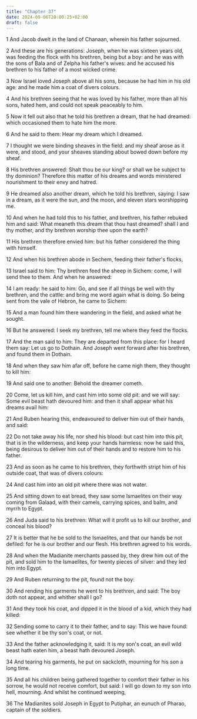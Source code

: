 ```yaml
---
title: "Chapter 37"
date: 2024-09-06T20:00:25+02:00
draft: false
---
```



1 And Jacob dwelt in the land of Chanaan, wherein his father sojourned.

2 And these are his generations: Joseph, when he was sixteen years old, was feeding the flock with his brethren, being but a boy: and he was with the sons of Bala and of Zelpha his father's wives: and he accused his brethren to his father of a most wicked crime.

3 Now Israel loved Joseph above all his sons, because he had him in his old age: and he made him a coat of divers colours.

4 And his brethren seeing that he was loved by his father, more than all his sons, hated hem, and could not speak peaceably to him.

5 Now it fell out also that he told his brethren a dream, that he had dreamed: which occasioned them to hate him the more.

6 And he said to them: Hear my dream which I dreamed.

7 I thought we were binding sheaves in the field: and my sheaf arose as it were, and stood, and your sheaves standing about bowed down before my sheaf.

8 His brethren answered: Shalt thou be our king? or shall we be subject to thy dominion? Therefore this matter of his dreams and words ministered nourishment to their envy and hatred.

9 He dreamed also another dream, which he told his brethren, saying: I saw in a dream, as it were the sun, and the moon, and eleven stars worshipping me.

10 And when he had told this to his father, and brethren, his father rebuked him and said: What meaneth this dream that thou hast dreamed? shall I and thy mother, and thy brethren worship thee upon the earth?

11 His brethren therefore envied him: but his father considered the thing with himself.

12 And when his brethren abode in Sechem, feeding their father's flocks,

13 Israel said to him: Thy brethren feed the sheep in Sichem: come, I will send thee to them. And when he answered:

14 I am ready: he said to him: Go, and see if all things be well with thy brethren, and the cattle: and bring me word again what is doing. So being sent from the vale of Hebron, he came to Sichem:

15 And a man found him there wandering in the field, and asked what he sought.

16 But he answered: I seek my brethren, tell me where they feed the flocks.

17 And the man said to him: They are departed from this place: for I heard them say: Let us go to Dothain. And Joseph went forward after his brethren, and found them in Dothain.

18 And when they saw him afar off, before he came nigh them, they thought to kill him:

19 And said one to another: Behold the dreamer cometh.

20 Come, let us kill him, and cast him into some old pit: and we will say: Some evil beast hath devoured him: and then it shall appear what his dreams avail him:

21 And Ruben hearing this, endeavoured to deliver him out of their hands, and said:

22 Do not take away his life, nor shed his blood: but cast him into this pit, that is in the wilderness, and keep your hands harmless: now he said this, being desirous to deliver him out of their hands and to restore him to his father.

23 And as soon as he came to his brethren, they forthwith stript him of his outside coat, that was of divers colours:

24 And cast him into an old pit where there was not water.

25 And sitting down to eat bread, they saw some Ismaelites on their way coming from Galaad, with their camels, carrying spices, and balm, and myrrh to Egypt.

26 And Juda said to his brethren: What will it profit us to kill our brother, and conceal his blood?

27 It is better that he be sold to the Ismaelites, and that our hands be not defiled: for he is our brother and our flesh. His brethren agreed to his words.

28 And when the Madianite merchants passed by, they drew him out of the pit, and sold him to the Ismaelites, for twenty pieces of silver: and they led him into Egypt.

29 And Ruben returning to the pit, found not the boy:

30 And rending his garments he went to his brethren, and said: The boy doth not appear, and whither shall I go?

31 And they took his coat, and dipped it in the blood of a kid, which they had killed:

32 Sending some to carry it to their father, and to say: This we have found: see whether it be thy son's coat, or not.

33 And the father acknowledging it, said: It is my son's coat, an evil wild beast hath eaten him, a beast hath devoured Joseph.

34 And tearing his garments, he put on sackcloth, mourning for his son a long time.

35 And all his children being gathered together to comfort their father in his sorrow, he would not receive comfort, but said: I will go down to my son into hell, mourning. And whilst he continued weeping,

36 The Madianites sold Joseph in Egypt to Putiphar, an eunuch of Pharao, captain of the soldiers.


